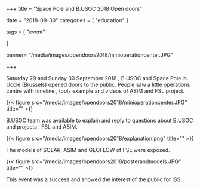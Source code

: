 +++
title = "Space Pole and B.USOC 2018 Open doors"


date = "2018-09-30"
categories = [
    "education"
]

tags = [
    "event"

]


banner= "/media/images/opendoors2018/minioperationcenter.JPG"


+++

Saturday 29 and Sunday 30 September 2018 , B.USOC and Space Pole in Uccle (Brussels) opened doors to the public.
People saw a little operations centre  with timeline , tools example and videos of ASIM and FSL project.

{{< figure src="/media/images/opendoors2018/minioperationcenter.JPG" title="" >}}

B.USOC team was available to explain and reply to questions about B.USOC and  projects : FSL and ASIM.

{{< figure src="/media/images/opendoors2018/explanation.png" title="" >}}

The models of SOLAR, ASIM and GEOFLOW of FSL were exposed.

{{< figure src="/media/images/opendoors2018/posterandmodels.JPG" title="" >}}

This event was a success and showed the interest of the public for ISS.
